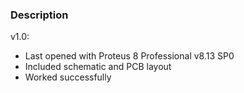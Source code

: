 ### Description

v1.0:
- Last opened with Proteus 8 Professional v8.13 SP0
- Included schematic and PCB layout
- Worked successfully

